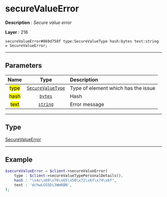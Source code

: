# secureValueError

**Description** : *Secure value error*

**Layer** : 216

```tl
secureValueError#869d758f type:SecureValueType hash:bytes text:string = SecureValueError;
```

---

## Parameters

| Name | Type | Description |
| :---: | :---: | :--- |
| <mark>type</mark> | [`SecureValueType`](type/SecureValueType) | Type of element which has the issue |
| <mark>hash</mark> | [`bytes`](type/bytes) | Hash |
| <mark>text</mark> | [`string`](type/string) | Error message |

---

## Type

[SecureValueError](type/SecureValueError)

---

## Example

```php
$secureValueError = $client->secureValueError(
	type : $client->secureValueTypePersonalDetails(),
	hash : "\x4c\x69\x76\x65\x50\x72\x6f\x74\x6f",
	text : 'dchwLGS5Di3WmRBN',
);
```